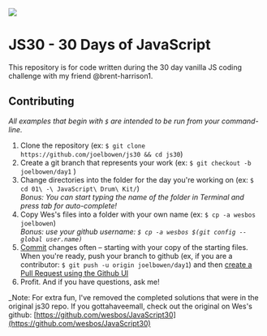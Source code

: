 ![](https://javascript30.com/images/JS3-social-share.png)

# JS30 - 30 Days of JavaScript

This repository is for code written during the 30 day vanilla JS coding challenge with my friend @brent-harrison1.

## Contributing

_All examples that begin with `$` are intended to be run from your command-line._

1. Clone the repository (ex: `$ git clone https://github.com/joelbowen/js30 && cd js30`)
2. Create a git branch that represents your work (ex: `$ git checkout -b joelbowen/day1` )
3. Change directories into the folder for the day you're working on (ex: `$ cd 01\ -\ JavaScript\ Drum\ Kit/`)  
   _Bonus: You can start typing the name of the folder in Terminal and press tab for auto-complete!_
4. Copy Wes's files into a folder with your own name (ex: `$ cp -a wesbos joelbowen`)  
   _Bonus: use your github username: `$ cp -a wesbos $(git config --global user.name)`_
5. [Commit](https://help.github.com/articles/adding-a-file-to-a-repository-using-the-command-line/) changes often – starting with your copy of the starting files. When you're ready, push your branch to github (ex, if you are a contributor: `$ git push -u origin joelbowen/day1`) and then [create a Pull Request using the Github UI](https://help.github.com/articles/creating-a-pull-request/)
6. Profit. And if you have questions, ask me!

\_Note: For extra fun, I've removed the completed solutions that were in the original js30 repo. If you gottahaveemall, check out the original on Wes's github: [https://github.com/wesbos/JavaScript30](https://github.com/wesbos/JavaScript30)
